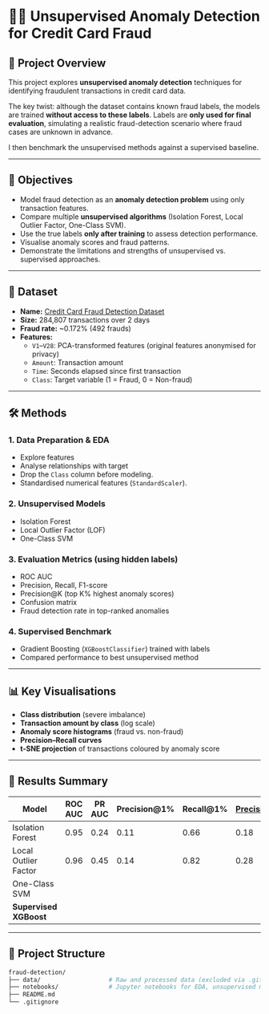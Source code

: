 # 🕵️‍♂️ Unsupervised Anomaly Detection for Credit Card Fraud

## 📌 Project Overview

This project explores **unsupervised anomaly detection** techniques for identifying fraudulent transactions in credit card data.

The key twist: although the dataset contains known fraud labels, the models are trained **without access to these labels**. Labels are **only used for final evaluation**, simulating a realistic fraud-detection scenario where fraud cases are unknown in advance.

I then benchmark the unsupervised methods against a supervised baseline.

---

## 🎯 Objectives

- Model fraud detection as an **anomaly detection problem** using only transaction features.
- Compare multiple **unsupervised algorithms** (Isolation Forest, Local Outlier Factor, One-Class SVM).
- Use the true labels **only after training** to assess detection performance.
- Visualise anomaly scores and fraud patterns.
- Demonstrate the limitations and strengths of unsupervised vs. supervised approaches.

---

## 📂 Dataset

- **Name:** [Credit Card Fraud Detection Dataset](https://www.kaggle.com/datasets/mlg-ulb/creditcardfraud)
- **Size:** 284,807 transactions over 2 days
- **Fraud rate:** ~0.172% (492 frauds)
- **Features:**
  - `V1`–`V28`: PCA-transformed features (original features anonymised for privacy)
  - `Amount`: Transaction amount
  - `Time`: Seconds elapsed since first transaction
  - `Class`: Target variable (1 = Fraud, 0 = Non-fraud)

---

## 🛠️ Methods

### 1. **Data Preparation & EDA**
- Explore features
- Analyse relationships with target
- Drop the `Class` column before modeling.
- Standardised numerical features (`StandardScaler`).

### 2. **Unsupervised Models**
- Isolation Forest
- Local Outlier Factor (LOF)
- One-Class SVM

### 3. **Evaluation Metrics** (using hidden labels)
- ROC AUC
- Precision, Recall, F1-score
- Precision@K (top K% highest anomaly scores)
- Confusion matrix
- Fraud detection rate in top-ranked anomalies

### 4. **Supervised Benchmark**
- Gradient Boosting (`XGBoostClassifier`) trained with labels
- Compared performance to best unsupervised method

---

## 📊 Key Visualisations

- **Class distribution** (severe imbalance)
- **Transaction amount by class** (log scale)
- **Anomaly score histograms** (fraud vs. non-fraud)
- **Precision–Recall curves**
- **t-SNE projection** of transactions coloured by anomaly score

---

## 🚀 Results Summary

| Model                 | ROC AUC  | PR AUC | Precision@1% | Recall@1% | Precision@0.5% | Recall@0.5% |
|-----------------------|----------|--------|--------------|-----------|----------------|-------------|
| Isolation Forest      | 0.95     | 0.24   | 0.11         | 0.66      | 0.18           | 0.52        |
| Local Outlier Factor  | 0.96     | 0.45   | 0.14         | 0.82      | 0.28           | 0.80        |
| One-Class SVM         |          |        |              |           |                |             |
| **Supervised XGBoost**|          |        |              |           |                |             |

---

## 📂 Project Structure

```bash
fraud-detection/
├── data/                   # Raw and processed data (excluded via .gitignore)
├── notebooks/              # Jupyter notebooks for EDA, unsupervised modelling and supervised modelling
├── README.md
└── .gitignore